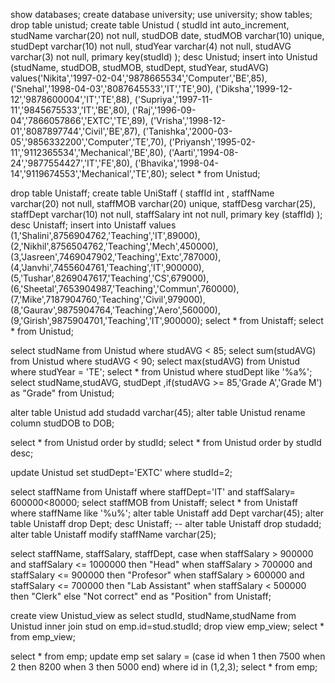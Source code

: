 show databases;
create database university;
use university;
show tables;
drop table unistud;
create table Unistud
(
studId int auto_increment,
studName varchar(20) not null,
studDOB date,
studMOB varchar(10) unique,
studDept varchar(10) not null,
studYear varchar(4) not null,
studAVG varchar(3) not null,
primary key(studId)
);
desc Unistud;
insert into Unistud (studName, studDOB, studMOB, studDept, studYear, studAVG)
values('Nikita','1997-02-04','9878665534','Computer','BE',85),
('Snehal','1998-04-03','8087645533','IT','TE',90),
('Diksha','1999-12-12','9878600004','IT','TE',88),
('Supriya','1997-11-11','9845675533','IT','BE',80),
('Raj','1996-09-04','7866057866','EXTC','TE',89),
('Vrisha','1998-12-01','8087897744','Civil','BE',87),
('Tanishka','2000-03-05','9856332200','Computer','TE',70),
('Priyansh','1995-02-11','9112365534','Mechanical','BE',80),
('Aarti','1994-08-24','9877554427','IT','FE',80),
('Bhavika','1998-04-14','9119674553','Mechanical','TE',80);
select * from Unistud;

drop table Unistaff;
create table UniStaff
(
staffId int ,
staffName varchar(20) not null,
staffMOB varchar(20) unique,
staffDesg varchar(25),
staffDept varchar(10) not null,
staffSalary int not null,
primary key (staffId)
);
desc Unistaff;
insert into Unistaff values
(1,'Shalini',8756904762,'Teaching','IT',89000),
(2,'Nikhil',8756504762,'Teaching','Mech',450000),
(3,'Jasreen',7469047902,'Teaching','Extc',787000),
(4,'Janvhi',7455604761,'Teaching','IT',900000),
(5,'Tushar',8269047617,'Teaching','CS',679000),
(6,'Sheetal',7653904987,'Teaching','Commun',760000),
(7,'Mike',7187904760,'Teaching','Civil',979000),
(8,'Gaurav',9875904764,'Teaching','Aero',560000),
(9,'Girish',9875904701,'Teaching','IT',900000);
select * from Unistaff;
select * from Unistud;

select studName from Unistud where studAVG < 85;
select sum(studAVG) from Unistud where studAVG < 90;
select max(studAVG) from Unistud where studYear = 'TE';
select * from Unistud where studDept like '%a%';
select studName,studAVG, studDept ,if(studAVG >= 85,'Grade A','Grade M') as "Grade" from Unistud;

alter table Unistud add studadd varchar(45);
alter table Unistud rename column studDOB to DOB;

select * from Unistud order by studId;
select * from Unistud order by studId desc;

update Unistud set studDept='EXTC' where studId=2; 


select staffName from Unistaff where staffDept='IT' and staffSalary= 600000<80000;
select staffMOB from Unistaff;
select * from Unistaff where staffName like '%u%';
alter table Unistaff  add Dept varchar(45);
alter table Unistaff drop Dept;
desc Unistaff;
-- alter table Unistaff drop studadd;
alter table Unistaff modify staffName varchar(25);

select staffName, staffSalary, staffDept,
case 
when staffSalary > 900000 and staffSalary <= 1000000 then "Head"
when staffSalary > 700000 and staffSalary <= 900000 then "Profesor"
when staffSalary > 600000 and staffSalary <= 700000 then "Lab Assistant"
when staffSalary < 500000 then "Clerk"
else "Not correct"
end 
as "Position" 
from Unistaff;


create view Unistud_view
as
select studId, studName,studName from Unistud inner join stud on emp.id=stud.studId;
drop view emp_view;
select * from emp_view;

select * from emp;
update emp set 
salary = (case id
when 1 then 7500
when 2 then 8200
when 3 then 5000
end)
where id in (1,2,3);
select * from emp;


